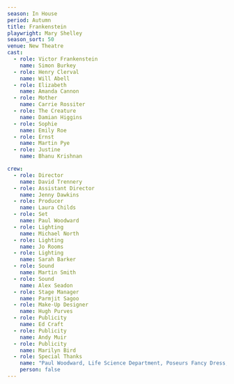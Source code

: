 ```yaml
---
season: In House
period: Autumn
title: Frankenstein
playwright: Mary Shelley
season_sort: 50
venue: New Theatre
cast:
  - role: Victor Frankenstein
    name: Simon Burkey
  - role: Henry Clerval
    name: Will Abell
  - role: Elizabeth
    name: Amanda Cannon
  - role: Mother
    name: Carrie Rossiter
  - role: The Creature
    name: Damian Higgins
  - role: Sophie
    name: Emily Roe
  - role: Ernst
    name: Martin Pye
  - role: Justine
    name: Bhanu Krishnan

crew:
  - role: Director
    name: David Trennery
  - role: Assistant Director
    name: Jenny Dawkins
  - role: Producer
    name: Laura Childs
  - role: Set
    name: Paul Woodward
  - role: Lighting
    name: Michael North
  - role: Lighting
    name: Jo Rooms
  - role: Lighting
    name: Sarah Barker
  - role: Sound
    name: Martin Smith
  - role: Sound
    name: Alex Seadon
  - role: Stage Manager
    name: Parmjit Sagoo
  - role: Make-Up Designer
    name: Hugh Purves
  - role: Publicity
    name: Ed Craft
  - role: Publicity
    name: Andy Muir
  - role: Publicity
    name: Marilyn Bird
  - role: Special Thanks
    name: "Paul Woodward, Life Science Department, Poseurs Fancy Dress, The Golden Cage, Top Hat Antiques Centre"
    person: false
---
```



